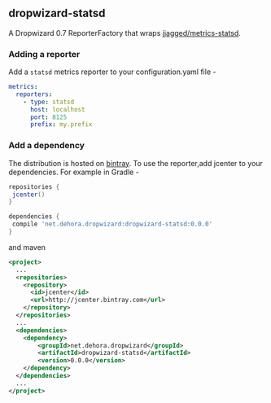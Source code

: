 ## dropwizard-statsd

A Dropwizard 0.7 ReporterFactory that wraps [jjagged/metrics-statsd](https://github.com/jjagged/metrics-statsd). 

### Adding a reporter

Add a `statsd` metrics reporter to your configuration.yaml file -


```yaml
metrics:
  reporters:
    - type: statsd
      host: localhost
      port: 8125
      prefix: my.prefix
```


### Add a dependency

The distribution is hosted on [bintray](https://bintray.com/dehora/maven/dropwizard-statsd/view). To use the reporter,add jcenter to your dependencies. For example in Gradle - 

```groovy
repositories {
 jcenter()
}

dependencies { 
 compile 'net.dehora.dropwizard:dropwizard-statsd:0.0.0'
}  
```

and maven 

```xml
<project>
  ...
  <repositories>
    <repository>
      <id>jcenter</id>
      <url>http://jcenter.bintray.com</url>
    </repository>
  </repositories>
  ...
  <dependencies>
    <dependency>
        <groupId>net.dehora.dropwizard</groupId>
        <artifactId>dropwizard-statsd</artifactId>
        <version>0.0.0</version>
    </dependency>
  </dependencies>
  ...
</project>  
```

  
